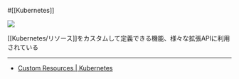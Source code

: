 #[[Kubernetes]]

![](https://github.com/kubernetes/community/raw/master/icons/png/resources/labeled/crd-128.png)

[[Kubernetes/リソース]]をカスタムして定義できる機能、様々な拡張APIに利用されている

---

- [Custom Resources | Kubernetes](https://kubernetes.io/docs/concepts/extend-kubernetes/api-extension/custom-resources/#customresourcedefinitions)